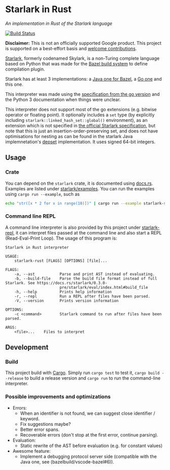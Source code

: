 # Starlark in Rust
_An implementation in Rust of the Starlark language_

[![Build
Status](https://travis-ci.org/google/starlark-rust.svg?branch=master)](https://travis-ci.org/google/starlark-rust)

**Disclaimer:** This is not an officially supported Google product. This project is supported
on a best-effort basis and [welcome contributions](CONTRIBUTING.md).

[Starlark](https://github.com/bazelbuild/starlark), formerly codenamed Skylark, is a non-Turing
complete language based on Python that was made for the [Bazel build system](https://bazel.build) to
define compilation plugin.

Starlark has at least 3 implementations: a [Java one for Bazel](
https://github.com/bazelbuild/bazel/tree/master/src/main/java/com/google/devtools/skylark),
a [Go one](https://github.com/google/skylark) and this one.

This interpreter was made using the [specification from the go version](
https://github.com/google/skylark/blob/a0e5de7e63b47e716cca7226662a4c95d47bf873/doc/spec.md)
and the Python 3 documentation when things were unclear.

This interpreter does not support most of the go extensions (e.g. bitwise
operator or floating point). It optionally includes a `set` type
(by explicitly including `starlark::linked_hash_set::global()` environment),
as an extension which is not specified in [the
official Starlark specification](https://github.com/bazelbuild/starlark/blob/master/spec.md), but note that this
is just an insertion-order-preserving set, and does not have optimisations for nesting as can be found in the
starlark Java implemnetation's [depset](https://docs.bazel.build/versions/master/skylark/lib/depset.html) implementation.
It uses signed 64-bit integers.

## Usage

### Crate

You can depend on the `starlark` crate, it is documented using [docs.rs](https://docs.rs/crate/starlark).
Examples are listed under [starlark/examples](starlark/examples). You can run the examples
using `cargo run --example`, such as

```sh
echo "str([x * 2 for x in range(10)])" | cargo run --example starlark-simple-cli
```

### Command line REPL

A command line interpreter is also provided by this project under [starlark-repl](starlark-repl),
it can interpret files passed at the command line and also start a REPL (Read-Eval-Print Loop).
The usage of this program is:

```
Starlark in Rust interpreter

USAGE:
    starlark-rust [FLAGS] [OPTIONS] [file]...

FLAGS:
    -a, --ast           Parse and print AST instead of evaluating.
    -b, --build-file    Parse the build file format instead of full Starlark. See https://docs.rs/starlark/0.3.0-
                        pre/starlark/eval/index.html#build_file
    -h, --help          Prints help information
    -r, --repl          Run a REPL after files have been parsed.
    -V, --version       Prints version information

OPTIONS:
    -c <command>        Starlark command to run after files have been parsed.

ARGS:
    <file>...    Files to interpret
```

## Development

### Build

This project build with [Cargo](https://doc.rust-lang.org/stable/cargo/). Simply
run `cargo test` to test it, `cargo build --release` to build a release version
and `cargo run` to run the command-line interpreter.

### Possible improvements and optimizations

* Errors:
  - When an identifier is not found, we can suggest close identifier / keyword.
  - Fix suggestions maybe?
  - Better error spans.
  - Recoverable errors (don't stop at the first error, continue parsing).
* Evaluation:
  - Static rewrite of the AST before evaluation (e.g. for constant values)
* Awesome feature:
  - Implement a debugging protocol server side (compatible with the Java one,
    see (bazelbuild/vscode-bazel#6)).
